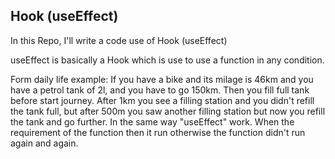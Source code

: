 ## Hook (useEffect)

In this Repo, I'll write a code use of Hook (useEffect)

useEffect is basically a Hook which is use to use a function in any condition.

Form daily life example: If you have a bike and its milage is 46km and you have a petrol tank of 2l, and you have to go 150km. Then you fill full tank before start journey. After 1km you see a filling station and you didn't refill the tank full, but after 500m you saw another filling station but now you refill the tank and go further. In the same way "useEffect" work. When the requirement of the function then it run otherwise the function didn't run again and again. 